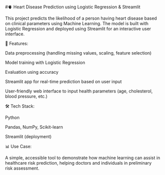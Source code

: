#🫀 Heart Disease Prediction using Logistic Regression & Streamlit

This project predicts the likelihood of a person having heart disease based on clinical parameters using Machine Learning. The model is built with Logistic Regression and deployed using Streamlit for an interactive user interface.

🔹 Features:

Data preprocessing (handling missing values, scaling, feature selection)

Model training with Logistic Regression

Evaluation using accuracy

Streamlit app for real-time prediction based on user input

User-friendly web interface to input health parameters (age, cholesterol, blood pressure, etc.)


🛠 Tech Stack:

Python

Pandas, NumPy, Scikit-learn

Streamlit (deployment)


📊 Use Case:

A simple, accessible tool to demonstrate how machine learning can assist in healthcare risk prediction, helping doctors and individuals in preliminary risk assessment.
